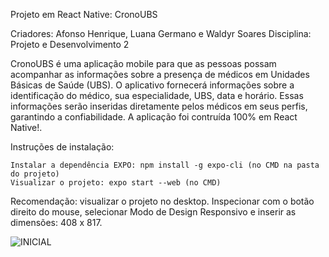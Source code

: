 Projeto em React Native: CronoUBS

Criadores: Afonso Henrique, Luana Germano e Waldyr Soares
Disciplina: Projeto e Desenvolvimento 2

CronoUBS é uma aplicação mobile para que as pessoas possam acompanhar as informações sobre a presença de médicos em Unidades Básicas de Saúde (UBS). O aplicativo fornecerá informações sobre a identificação do médico, sua especialidade, UBS, data e horário. Essas informações serão inseridas diretamente pelos médicos em seus perfis, garantindo a confiabilidade.
A aplicação foi contruída 100% em React Native!.

Instruções de instalação:

    Instalar a dependência EXPO: npm install -g expo-cli (no CMD na pasta do projeto)
    Visualizar o projeto: expo start --web (no CMD)

Recomendação: visualizar o projeto no desktop. Inspecionar com o botão direito do mouse, selecionar Modo de Design Responsivo e inserir as dimensões: 408 x 817.


![INICIAL](https://user-images.githubusercontent.com/97638604/216843420-a335c6c4-e384-4a8a-b0d0-9fb94a9e4d6b.png)
